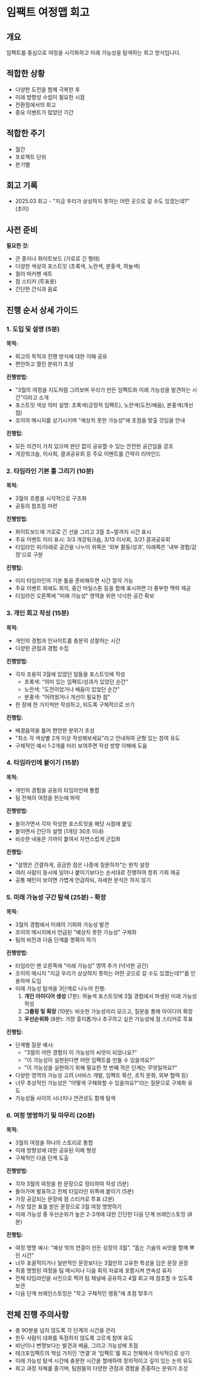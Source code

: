 # 임팩트 여정맵 회고

## 개요
임팩트를 중심으로 여정을 시각화하고 미래 가능성을 탐색하는 회고 방식입니다.

## 적합한 상황
- 다양한 도전을 함께 극복한 후
- 미래 방향성 수립이 필요한 시점
- 전환점에서의 회고
- 중요 이벤트가 많았던 기간

## 적합한 주기
- 월간
- 프로젝트 단위
- 분기별

## 회고 기록
- 2025.03 회고 - "지금 우리가 상상하지 못하는 어떤 곳으로 갈 수도 있겠는데?" (조이)

## 사전 준비

**필요한 것:**

- 큰 종이나 화이트보드 (가로로 긴 형태)
- 다양한 색상의 포스트잇 (초록색, 노란색, 분홍색, 하늘색)
- 컬러 마커펜 세트
- 점 스티커 (투표용)
- 간단한 간식과 음료

## 진행 순서 상세 가이드

### 1. 도입 및 설명 (5분)

**목적:**

- 회고의 목적과 진행 방식에 대한 이해 공유
- 편안하고 열린 분위기 조성

**진행방법:**

- "3월의 여정을 지도처럼 그려보며 우리가 만든 임팩트와 미래 가능성을 발견하는 시간"이라고 소개
- 포스트잇 색상 의미 설명: 초록색(긍정적 임팩트), 노란색(도전/배움), 분홍색(개선점)
- 조이의 메시지를 상기시키며 "예상치 못한 가능성"에 초점을 맞출 것임을 안내

**진행팁:**

- 모든 의견이 가치 있으며 판단 없이 공유할 수 있는 안전한 공간임을 강조
- 개강워크숍, 이사회, 결과공유회 등 주요 이벤트를 간략히 리마인드

### 2. 타임라인 기본 틀 그리기 (10분)

**목적:**

- 3월의 흐름을 시각적으로 구조화
- 공동의 참조점 마련

**진행방법:**

- 화이트보드에 가로로 긴 선을 그리고 3월 초~말까지 시간 표시
- 주요 이벤트 미리 표시: 3/3 개강워크숍, 3/13 이사회, 3/21 결과공유회
- 타임라인 위/아래로 공간을 나누어 위쪽은 '외부 활동/성과', 아래쪽은 '내부 경험/감정'으로 구분

**진행팁:**

- 미리 타임라인의 기본 틀을 준비해두면 시간 절약 가능
- 주요 이벤트 외에도 회의, 중간 마일스톤 등을 함께 표시하면 더 풍부한 맥락 제공
- 타임라인 오른쪽에 "미래 가능성" 영역을 위한 넉넉한 공간 확보

### 3. 개인 회고 작성 (15분)

**목적:**

- 개인의 경험과 인사이트를 충분히 성찰하는 시간
- 다양한 관점과 경험 수집

**진행방법:**

- 각자 조용히 3월에 있었던 일들을 포스트잇에 작성
    - 초록색: "의미 있는 임팩트/성과가 있었던 순간"
    - 노란색: "도전이었거나 배움이 있었던 순간"
    - 분홍색: "어려웠거나 개선이 필요한 점"
- 한 장에 한 가지씩만 작성하고, 되도록 구체적으로 쓰기

**진행팁:**

- 배경음악을 틀어 편안한 분위기 조성
- "최소 각 색상별 2개 이상 작성해보세요"라고 안내하여 균형 있는 참여 유도
- 구체적인 예시 1-2개를 미리 보여주면 작성 방향 이해에 도움

### 4. 타임라인에 붙이기 (15분)

**목적:**

- 개인의 경험을 공동의 타임라인에 통합
- 팀 전체의 여정을 한눈에 파악

**진행방법:**

- 돌아가면서 각자 작성한 포스트잇을 해당 시점에 붙임
- 붙이면서 간단히 설명 (1개당 30초 이내)
- 비슷한 내용은 가까이 붙여서 자연스럽게 군집화

**진행팁:**

- "설명은 간결하게, 궁금한 점은 나중에 질문하자"는 원칙 설정
- 여러 사람이 동시에 일어나 붙이기보다는 순서대로 진행하여 청취 기회 제공
- 공통 패턴이 보이면 가볍게 언급하되, 자세한 분석은 하지 않기

### 5. 미래 가능성 구간 탐색 (25분) - 확장

**목적:**

- 3월의 경험에서 미래의 기회와 가능성 발견
- 조이의 메시지에서 언급된 "예상치 못한 가능성" 구체화
- 팀의 비전과 다음 단계를 명확히 하기

**진행방법:**

- 타임라인 맨 오른쪽에 "미래 가능성" 영역 추가 (넉넉한 공간)
- 조이의 메시지 "지금 우리가 상상하지 못하는 어떤 곳으로 갈 수도 있겠는데?"를 인용하며 도입
- 미래 가능성 탐색을 3단계로 나누어 진행:
    1. **개인 아이디어 생성** (7분): 하늘색 포스트잇에 3월 경험에서 파생된 미래 가능성 작성
    2. **그룹핑 및 확장** (10분): 비슷한 가능성끼리 모으고, 질문을 통해 아이디어 확장
    3. **우선순위화** (8분): 가장 흥미롭거나 추구하고 싶은 가능성에 점 스티커로 투표

**진행팁:**

- 단계별 질문 예시:
    - "3월의 어떤 경험이 이 가능성의 씨앗이 되었나요?"
    - "이 가능성이 실현된다면 어떤 임팩트를 만들 수 있을까요?"
    - "이 가능성을 실현하기 위해 필요한 첫 번째 작은 단계는 무엇일까요?"
- 다양한 영역의 가능성 고려 (서비스 개발, 임팩트 확산, 조직 문화, 외부 협력 등)
- 너무 추상적인 가능성은 "어떻게 구체화할 수 있을까요?"라는 질문으로 구체화 유도
- 가능성들 사이의 시너지나 연관성도 함께 탐색

### 6. 여정 명명하기 및 마무리 (20분)

**목적:**

- 3월의 여정을 하나의 스토리로 통합
- 미래 방향성에 대한 공유된 이해 형성
- 구체적인 다음 단계 도출

**진행방법:**

- 각자 3월의 여정을 한 문장으로 정리하여 작성 (5분)
- 돌아가며 발표하고 전체 타임라인 위쪽에 붙이기 (5분)
- 가장 공감되는 문장에 점 스티커로 투표 (2분)
- 가장 많은 표를 받은 문장으로 3월 여정 명명하기
- 미래 가능성 중 우선순위가 높은 2-3개에 대한 간단한 다음 단계 브레인스토밍 (8분)

**진행팁:**

- 여정 명명 예시: "예상 밖의 연결이 만든 성장의 3월", "돕는 기술의 씨앗을 함께 뿌린 시간"
- 너무 포괄적이거나 일반적인 문장보다는 3월만의 고유한 특성을 담은 문장 권장
- 최종 명명된 여정을 팀 메시지나 다음 회의 자료에 포함시켜 연속성 유지
- 전체 타임라인을 사진으로 찍어 팀 채널에 공유하고 4월 회고 때 참조할 수 있도록 보관
- 다음 단계 브레인스토밍은 "작고 구체적인 행동"에 초점 맞추기

## 전체 진행 주의사항

- 총 90분을 넘지 않도록 각 단계의 시간을 관리
- 한두 사람이 대화를 독점하지 않도록 고르게 참여 유도
- 비난이나 변명보다는 발견과 배움, 그리고 가능성에 초점
- 테크포임팩트의 핵심 가치인 '연결'과 '임팩트'를 회고 전체에서 의식적으로 상기
- 미래 가능성 탐색 시간에 충분한 시간을 할애하여 창의적이고 깊이 있는 논의 유도
- 회고 과정 자체를 즐기며, 팀원들의 다양한 관점과 경험을 존중하는 분위기 조성